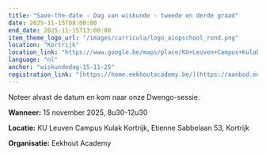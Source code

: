 ```yaml
---
title: "Save-the-date - Dag van wiskunde - tweede en derde graad"
date: 2025-11-15T08:00:00
end_date: 2025-11-15T13:00:00
item_theme_logo_url: "/images/curricula/logo_aiopschool_rond.png"
location: "Kortrijk"
location_link: "https://www.google.be/maps/place/KU+Leuven+Campus+Kulak+Kortrijk/@50.806021,3.2898247,17z/data=!3m2!4b1!5s0x47c33b496c0da127:0x668027e5eb8c3c3c!4m6!3m5!1s0x47c33b1680feea7f:0xb7de98d538fe190!8m2!3d50.806021!4d3.2923996!16zL20vMDhxaG45?hl=nl&entry=ttu&g_ep=EgoyMDI1MDIxOS4xIKXMDSoASAFQAw%3D%3D"
language: "nl"
anchor: "wiskundedag-15-11-25"
registration_link: "[https://home.eekhoutacademy.be/](https://aanbod.eekhoutacademy.be/course/zEe1Qz)"
---
```

Noteer alvast de datum en kom naar onze Dwengo-sessie.

**Wanneer:** 15 november 2025, 8u30-12u30

**Locatie:** KU Leuven Campus Kulak Kortrijk, Etienne Sabbelaan 53, Kortrijk

**Organisatie:** Eekhout Academy
